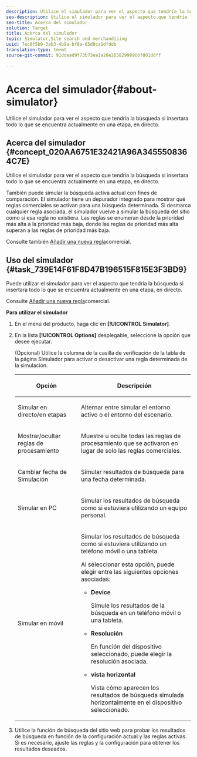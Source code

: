 ```yaml
---
description: Utilice el simulador para ver el aspecto que tendría la búsqueda si insertara todo lo que se encuentra actualmente en una etapa, en directo.
seo-description: Utilice el simulador para ver el aspecto que tendría la búsqueda si insertara todo lo que se encuentra actualmente en una etapa, en directo.
seo-title: Acerca del simulador
solution: Target
title: Acerca del simulador
topic: Simulator,Site search and merchandising
uuid: 7ec8f5b9-3ab3-4b9a-bf8a-65d0ca1dfddb
translation-type: tm+mt
source-git-commit: 91ddead9f73b73ea1a20e26582998966f801d6ff

---
```



# Acerca del simulador{#about-simulator}

Utilice el simulador para ver el aspecto que tendría la búsqueda si insertara todo lo que se encuentra actualmente en una etapa, en directo.

## Acerca del simulador {#concept_020AA6751E32421A96A3455508364C7E}

Utilice el simulador para ver el aspecto que tendría la búsqueda si insertara todo lo que se encuentra actualmente en una etapa, en directo.

También puede simular la búsqueda activa actual con fines de comparación. El simulador tiene un depurador integrado para mostrar qué reglas comerciales se activan para una búsqueda determinada. Si desmarca cualquier regla asociada, el simulador vuelve a simular la búsqueda del sitio como si esa regla no existiera. Las reglas se enumeran desde la prioridad más alta a la prioridad más baja, donde las reglas de prioridad más alta superan a las reglas de prioridad más baja.

Consulte también [Añadir una nueva regla](c-about-rules-menu/c-about-business-rules.md#task_BD3B31ED48BB4B1B8F1DCD3BFA2528E7)comercial.

## Uso del simulador {#task_739E14F61F8D47B196515F815E3F3BD9}

Puede utilizar el simulador para ver el aspecto que tendría la búsqueda si insertara todo lo que se encuentra actualmente en una etapa, en directo.

Consulte [Añadir una nueva regla](c-about-rules-menu/c-about-business-rules.md#task_BD3B31ED48BB4B1B8F1DCD3BFA2528E7)comercial.

**Para utilizar el simulador**

1. En el menú del producto, haga clic en **[!UICONTROL Simulator]**.
1. En la lista **[!UICONTROL Options]** desplegable, seleccione la opción que desee ejecutar.

   <!-- 
   
   r_simulator_page_options.xml
   
   -->

   (Opcional) Utilice la columna de la casilla de verificación de la tabla de la página Simulador para activar o desactivar una regla determinada de la simulación.

   <table> 
    <thead> 
      <tr> 
      <th colname="col1" class="entry"> <p>Opción </p> </th> 
      <th colname="col2" class="entry"> <p>Descripción </p> </th> 
      </tr> 
    </thead>
    <tbody> 
      <tr> 
      <td colname="col1"> <p><span class="uicontrol">Simular en directo/en etapas</span> </p> </td> 
      <td colname="col2"> <p>Alternar entre simular el entorno activo o el entorno del escenario. </p> </td> 
      </tr> 
      <tr> 
      <td colname="col1"> <p><span class="uicontrol">Mostrar/ocultar reglas de procesamiento</span> </p> </td> 
      <td colname="col2"> <p>Muestre u oculte todas las reglas de procesamiento que se activaron en lugar de solo las reglas comerciales. </p> </td> 
      </tr> 
      <tr> 
      <td colname="col1"> <p><span class="uicontrol">Cambiar fecha de Simulación</span> </p> </td> 
      <td colname="col2"> <p>Simular resultados de búsqueda para una fecha determinada. </p> </td> 
      </tr> 
      <tr> 
      <td colname="col1"> <p><span class="uicontrol">Simular en PC</span> </p> </td> 
      <td colname="col2"> <p>Simular los resultados de búsqueda como si estuviera utilizando un equipo personal. </p> </td> 
      </tr> 
      <tr> 
      <td colname="col1"> <p><span class="uicontrol">Simular en móvil</span> </p> </td> 
      <td colname="col2"> <p>Simular los resultados de búsqueda como si estuviera utilizando un teléfono móvil o una tableta. </p> <p>Al seleccionar esta opción, puede elegir entre las siguientes opciones asociadas: </p> 
        <ul id="ul_2A9901418212486A8EE67A78CB99CBE4"> 
        <li id="li_B210E954DF0D44C397718112C72C2103"> <b><span class="uicontrol">Device</span></b> <p>Simule los resultados de la búsqueda en un teléfono móvil o una tableta. </p> </li> 
        <li id="li_90B64EAA0B57446A90CE22172E703594"> <b><span class="uicontrol">Resolución</span></b> <p>En función del dispositivo seleccionado, puede elegir la resolución asociada. </p> </li> 
        <li id="li_042AF9FA3FA846EDB48F7296DB361515"> <b><span class="uicontrol">vista horizontal</span></b> <p>Vista cómo aparecen los resultados de búsqueda simulada horizontalmente en el dispositivo seleccionado. </p> </li> 
        </ul> </td> 
      </tr> 
    </tbody> 
    </table>

1. Utilice la función de búsqueda del sitio web para probar los resultados de búsqueda en función de la configuración actual y las reglas activas. Si es necesario, ajuste las reglas y la configuración para obtener los resultados deseados.
